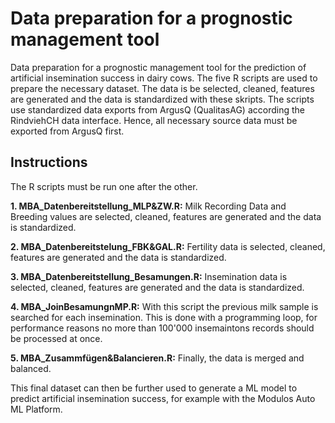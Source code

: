 # Data preparation for a prognostic management tool

Data preparation for a prognostic management tool for the prediction of artificial insemination success in dairy cows. The five R scripts are used to prepare the necessary dataset. The data is be selected, cleaned, features are generated and the data is standardized with these skripts. The scripts use standardized data exports from ArgusQ (QualitasAG) according the RindviehCH data interface. Hence, all necessary source data must be exported from ArgusQ first.

## Instructions

The R scripts must be run one after the other.

**1. MBA_Datenbereitstellung_MLP&ZW.R:** Milk Recording Data and Breeding values are selected, cleaned, features are generated and the data is standardized.

**2. MBA_Datenbereitstelung_FBK&GAL.R:** Fertility data is selected, cleaned, features are generated and the data is standardized.

**3. MBA_Datenbereitstellung_Besamungen.R:** Insemination data is selected, cleaned, features are generated and the data is standardized.

**4. MBA_JoinBesamungnMP.R:** With this script the previous milk sample is searched for each insemination. This is done with a programming loop, for performance reasons no more than 100'000 insemaintons records should be processed at once. 

**5. MBA_Zusammfügen&Balancieren.R:** Finally, the data is merged and balanced.

This final dataset can then be further used to generate a ML model to predict artificial insemination success, for example with the Modulos Auto ML Platform. 

